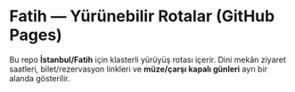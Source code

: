 # Fatih — Yürünebilir Rotalar (GitHub Pages)

Bu repo **İstanbul/Fatih** için klasterli yürüyüş rotası içerir. Dini mekân ziyaret saatleri, bilet/rezervasyon linkleri ve **müze/çarşı kapalı günleri** ayrı bir alanda gösterilir.
